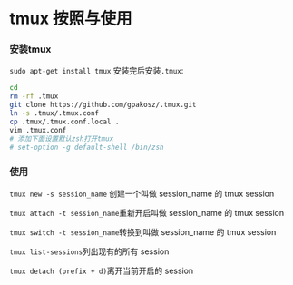# tmux 按照与使用
### 安装tmux
`sudo apt-get install tmux`
安装完后安装`.tmux`: 
```bash
cd
rm -rf .tmux
git clone https://github.com/gpakosz/.tmux.git
ln -s .tmux/.tmux.conf
cp .tmux/.tmux.conf.local .
vim .tmux.conf
# 添加下面设置默认zsh打开tmux
# set-option -g default-shell /bin/zsh
```

### 使用
`tmux new -s session_name` 创建一个叫做 session_name 的 tmux session

`tmux attach -t session_name`重新开启叫做 session_name 的 tmux session

`tmux switch -t session_name`转换到叫做 session_name 的 tmux session

`tmux list-sessions`列出现有的所有 session

`tmux detach (prefix + d)`离开当前开启的 session
